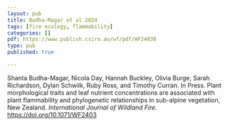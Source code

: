```yaml
---
layout: pub
title: Budha-Magar et al 2024
tags: [fire ecology, flammability]
categories: []
pdf: https://www.publish.csiro.au/wf/pdf/WF24038
type: pub
published: true

---
```


Shanta Budha-Magar, Nicola Day, Hannah Buckley, Olivia Burge, Sarah Richardson, Dylan Schwilk, Ruby Ross, and Timothy Curran. In Press. Plant morphological traits and leaf nutrient concentrations are associated with plant flammability and phylogenetic relationships in sub-alpine vegetation, New Zealand. *International Journal of Wildland Fire*. https://doi.org/10.1071/WF2403

